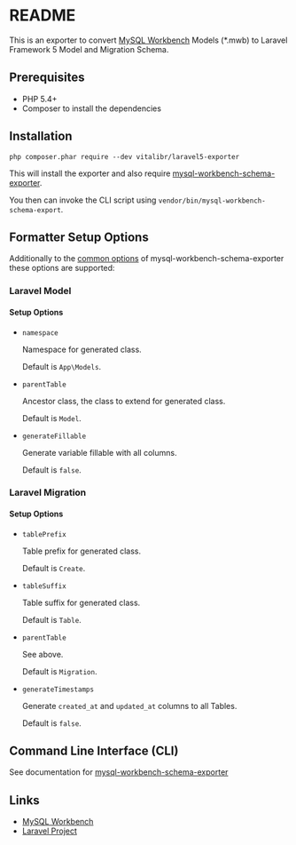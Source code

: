 # README

This is an exporter to convert [MySQL Workbench](http://www.mysql.com/products/workbench/) Models (\*.mwb) to Laravel Framework 5 Model and Migration Schema.

## Prerequisites

  * PHP 5.4+
  * Composer to install the dependencies

## Installation

```
php composer.phar require --dev vitalibr/laravel5-exporter
```

This will install the exporter and also require [mysql-workbench-schema-exporter](https://github.com/mysql-workbench-schema-exporter/mysql-workbench-schema-exporter).

You then can invoke the CLI script using `vendor/bin/mysql-workbench-schema-export`.

## Formatter Setup Options

Additionally to the [common options](https://github.com/mysql-workbench-schema-exporter/mysql-workbench-schema-exporter#configuring-mysql-workbench-schema-exporter) of mysql-workbench-schema-exporter these options are supported:

### Laravel Model

#### Setup Options

  * `namespace`

    Namespace for generated class.

    Default is `App\Models`.

  * `parentTable`

    Ancestor class, the class to extend for generated class.

    Default is `Model`.

  * `generateFillable`

    Generate variable fillable with all columns.

    Default is `false`.

### Laravel Migration

#### Setup Options

  * `tablePrefix`

    Table prefix for generated class.

    Default is `Create`.

  * `tableSuffix`

    Table suffix for generated class.

    Default is `Table`.

  * `parentTable`

    See above.

    Default is `Migration`.

  * `generateTimestamps`

    Generate `created_at` and `updated_at` columns to all Tables.

    Default is `false`.

## Command Line Interface (CLI)

See documentation for [mysql-workbench-schema-exporter](https://github.com/mysql-workbench-schema-exporter/mysql-workbench-schema-exporter#command-line-interface-cli)

## Links

  * [MySQL Workbench](http://wb.mysql.com/)
  * [Laravel Project](https://laravel.com/)
